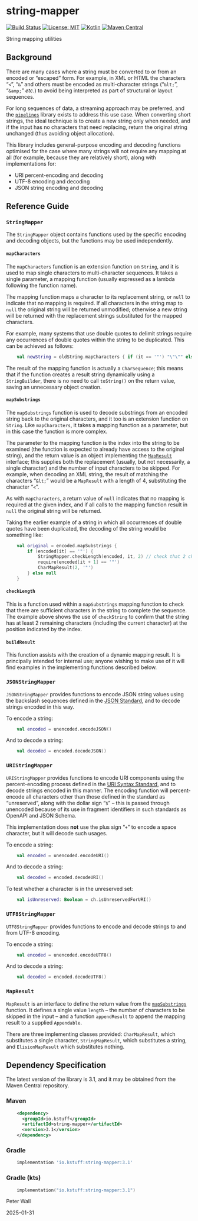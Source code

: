 # string-mapper

[![Build Status](https://github.com/pwall567/string-mapper/actions/workflows/build.yml/badge.svg)](https://github.com/pwall567/string-mapper/actions/workflows/build.yml)
[![License: MIT](https://img.shields.io/badge/License-MIT-yellow.svg)](https://opensource.org/licenses/MIT)
[![Kotlin](https://img.shields.io/static/v1?label=Kotlin&message=v2.0.21&color=7f52ff&logo=kotlin&logoColor=7f52ff)](https://github.com/JetBrains/kotlin/releases/tag/v2.0.21)
[![Maven Central](https://img.shields.io/maven-central/v/io.kstuff/string-mapper?label=Maven%20Central)](https://search.maven.org/search?q=g:%22io.kstuff%22%20AND%20a:%22string-mapper%22)

String mapping utilities

## Background

There are many cases where a string must be converted to or from an encoded or &ldquo;escaped&rdquo; form.
For example, in XML or HTML the characters &ldquo;`<`&rdquo;, &ldquo;`&`&rdquo; and others must be encoded as
multi-character strings (&ldquo;`&lt;`&rdquo;, &ldquo;`&amp;`&rdquo; _etc._) to avoid being interpreted as part
of structural or layout sequences.

For long sequences of data, a streaming approach may be preferred, and the
[`pipelines`](https://github.com/pwall567/pipelines) library exists to address this use case.
When converting short strings, the ideal technique is to create a new string only when needed, and if the input has no
characters that need replacing, return the original string unchanged (thus avoiding object allocation).

This library includes general-purpose encoding and decoding functions optimised for the case where many strings will not
require any mapping at all (for example, because they are relatively short), along with implementations for:

- URI percent-encoding and decoding
- UTF-8 encoding and decoding
- JSON string encoding and decoding

## Reference Guide

### `StringMapper`

The `StringMapper` object contains functions used by the specific encoding and decoding objects, but the functions may
be used independently.

#### `mapCharacters`

The `mapCharacters` function is an extension function on `String`, and it is used to map single characters to
multi-character sequences.
It takes a single parameter, a mapping function (usually expressed as a lambda following the function name).

The mapping function maps a character to its replacement string, or `null` to indicate that no mapping is required.
If all characters in the string map to `null` the original string will be returned unmodified; otherwise a new string
will be returned with the replacement strings substituted for the mapped characters.

For example, many systems that use double quotes to delimit strings require any occurrences of double quotes within the
string to be duplicated.
This can be achieved as follows:
```kotlin
    val newString = oldString.mapCharacters { if (it == '"') "\"\"" else null }
```

The result of the mapping function is actually a `CharSequence`; this means that if the function creates a result string
dynamically using a `StringBuilder`, there is no need to call `toString()` on the return value, saving an unnecessary
object creation.

#### `mapSubstrings`

The `mapSubstrings` function is used to decode substrings from an encoded string back to the original characters, and it
too is an extension function on `String`.
Like `mapCharacters`, it takes a mapping function as a parameter, but in this case the function is more complex.

The parameter to the mapping function is the index into the string to be examined (the function is expected to already
have access to the original string), and the return value is an object implementing the [`MapResult`](#mapresult)
interface; this supplies both the replacement (usually, but not necessarily, a single character) and the number of input
characters to be skipped.
For example, when decoding an XML string, the result of matching the characters &ldquo;`&lt;`&rdquo; would be a
`MapResult` with a length of 4, substituting the character &ldquo;`<`&rdquo;.

As with `mapCharacters`, a return value of `null` indicates that no mapping is required at the given index, and if all
calls to the mapping function result in `null` the original string will be returned.

Taking the earlier example of a string in which all occurrences of double quotes have been duplicated, the decoding of
the string would be something like:
```kotlin
    val original = encoded.mapSubstrings {
        if (encoded[it] == '"') {
            StringMapper.checkLength(encoded, it, 2) // check that 2 characters are available
            require(encoded[it + 1] == '"')
            CharMapResult(2, '"')
        } else null
    }
```

#### `checkLength`

This is a function used within a `mapSubstrings` mapping function to check that there are sufficient characters in the
string to complete the sequence.
The example above shows the use of `checkString` to confirm that the string has at least 2 remaining characters
(including the current character) at the position indicated by the index.

#### `buildResult`

This function assists with the creation of a dynamic mapping result.
It is principally intended for internal use; anyone wishing to make use of it will find examples in the implementing
functions described below.

### `JSONStringMapper`

`JSONStringMapper` provides functions to encode JSON string values using the backslash sequences defined in the
[JSON Standard](https://www.rfc-editor.org/rfc/rfc8259.html#section-7), and to decode strings encoded in this way.

To encode a string:
```kotlin
    val encoded = unencoded.encodeJSON()
```

And to decode a string:
```kotlin
    val decoded = encoded.decodeJSON()
```

### `URIStringMapper`

`URIStringMapper` provides functions to encode URI components using the percent-encoding process defined in the
[URI Syntax Standard](https://www.rfc-editor.org/rfc/rfc3986#section-2), and to decode strings encoded in this manner.
The encoding function will percent-encode all characters other than those defined in the standard as
&ldquo;unreserved&rdquo;, along with the dollar sign &ldquo;`$`&rdquo; &ndash; this is passed through unencoded because
of its use in fragment identifiers in such standards as OpenAPI and JSON Schema.

This implementation does **not** use the plus sign &ldquo;`+`&rdquo; to encode a space character, but it will decode
such usages.

To encode a string:
```kotlin
    val encoded = unencoded.encodeURI()
```

And to decode a string:
```kotlin
    val decoded = encoded.decodeURI()
```

To test whether a character is in the unreserved set:
```kotlin
    val isUnreserved: Boolean = ch.isUnreservedForURI()
```

### `UTF8StringMapper`

`UTF8StringMapper` provides functions to encode and decode strings to and from UTF-8 encoding.

To encode a string:
```kotlin
    val encoded = unencoded.encodeUTF8()
```

And to decode a string:
```kotlin
    val decoded = encoded.decodeUTF8()
```

### `MapResult`

`MapResult` is an interface to define the return value from the [`mapSubstrings`](#mapsubstrings) function.
It defines a single value `length` &ndash; the number of characters to be skipped in the input &ndash; and a function
`appendResult` to append the mapping result to a supplied `Appendable`.

There are three implementing classes provided: `CharMapResult`, which substitutes a single character, `StringMapResult`,
which substitutes a string, and `ElisionMapResult` which substitutes nothing.

## Dependency Specification

The latest version of the library is 3.1, and it may be obtained from the Maven Central repository.

### Maven
```xml
    <dependency>
      <groupId>io.kstuff</groupId>
      <artifactId>string-mapper</artifactId>
      <version>3.1</version>
    </dependency>
```
### Gradle
```groovy
    implementation 'io.kstuff:string-mapper:3.1'
```
### Gradle (kts)
```kotlin
    implementation("io.kstuff:string-mapper:3.1")
```

Peter Wall

2025-01-31
